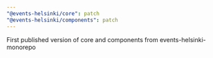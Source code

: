 ```yaml
---
"@events-helsinki/core": patch
"@events-helsinki/components": patch
---
```


First published version of core and components from events-helsinki-monorepo
